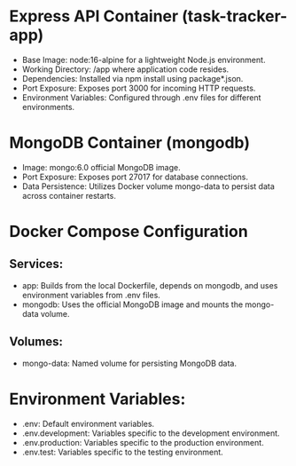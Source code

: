 # Express API Container (task-tracker-app)
- Base Image: node:16-alpine for a lightweight Node.js environment.
- Working Directory: /app where application code resides.
- Dependencies: Installed via npm install using package*.json.
- Port Exposure: Exposes port 3000 for incoming HTTP requests.
- Environment Variables: Configured through .env files for different environments.

# MongoDB Container (mongodb)
- Image: mongo:6.0 official MongoDB image.
- Port Exposure: Exposes port 27017 for database connections.
- Data Persistence: Utilizes Docker volume mongo-data to persist data across container restarts.

# Docker Compose Configuration
## Services:
- app: Builds from the local Dockerfile, depends on mongodb, and uses environment variables from .env files.
- mongodb: Uses the official MongoDB image and mounts the mongo-data volume.

## Volumes: 
- mongo-data: Named volume for persisting MongoDB data.

# Environment Variables:
- .env: Default environment variables.
- .env.development: Variables specific to the development environment.
- .env.production: Variables specific to the production environment.
- .env.test: Variables specific to the testing environment.